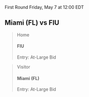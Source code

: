 First Round
Friday, May 7 at 12:00 EDT
## Miami (FL) vs FIU

> Home
> #### FIU
> Entry: At-Large Bid

> Visitor
> #### Miami (FL)
> Entry: At-Large Bid